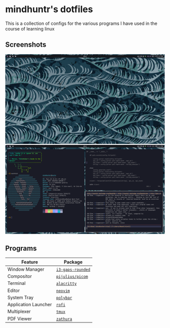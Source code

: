 # mindhuntr's dotfiles 

This is a collection of configs for the various programs I have used in the course of learning linux 

## Screenshots 
![Home](screenshots/screenshot_home.png)
![Work](screenshots/screenshot_work.png)

## Programs 

| Feature              | Package                                                       | 
| -------------------- | ------------------------------------------------------------- |
| Window Manager       | [`i3-gaps-rounded`](https://github.com/jbenden/i3-gaps-rounded)
| Compositor           | [`pijulius/picom`](https://github.com/pijulius/picom)         |
| Terminal             | [`alacritty`](https://github.com/alacritty/alacritty)         |
| Editor               | [`neovim`](https://github.com/neovim/neovim)                  |
| System Tray          | [`polybar`](https://github.com/vim/vim)                       |
| Application Launcher | [`rofi`](https://github.com/davatorium/rofi)                  |
| Multiplexer          | [`tmux`](https://github.com/tmux/tmux)                        |
| PDF Viewer           | [`zathura`](https://git.pwmt.org/pwmt/zathura.git)            |

